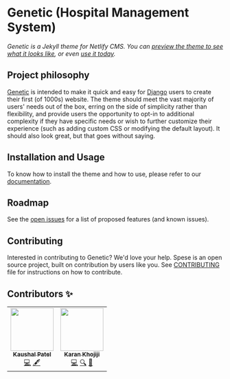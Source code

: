 # Genetic (Hospital Management System)

*Genetic is a Jekyll theme for Netlify CMS. You
can [preview the theme to see what it looks like](https://github.com/mrkaushal/HMS), or
even [use it today](#installation-and-usage).*

## Project philosophy

[Genetic](https://github.com/mrkaushal/HMS) is intended to make it quick and easy
for [Django](https://www.djangoproject.com) users to create their first (of 1000s) website. The theme should meet the vast
majority of users' needs out of the box, erring on the side of simplicity rather than flexibility, and provide users the
opportunity to opt-in to additional complexity if they have specific needs or wish to further customize their
experience (such as adding custom CSS or modifying the default layout). It should also look great, but that goes without
saying.

## Installation and Usage

To know how to install the theme and how to use, please refer to
our [documentation](https://github.com/mrkaushal/HMS).

## Roadmap

See the [open issues](https://github.com/mrkaushal/HMS/issues) for a list of proposed features (and known issues).

## Contributing

Interested in contributing to Genetic? We'd love your help. Spese is an open source project, built on contribution by
users like you. See [CONTRIBUTING](https://github.com/mrkaushal/HMS) file for instructions on how to contribute.

## Contributors ✨

<!-- ALL-CONTRIBUTORS-LIST:START - Do not remove or modify this section -->
<!-- prettier-ignore-start -->
<!-- markdownlint-disable -->
<table>
  <tr>
    <td align="center"><a href="https://github.com/mrkaushal"><img src="https://avatars.githubusercontent.com/u/55987371?v=4" width="100px;" alt=""/><br /><sub><b>Kaushal Patel</b></sub></a><br /><a href="https://github.com/mrkaushal/HMS/commits?author=mrkaushal" title="Code">💻</a> <a href="#content-mrkaushal" title="Content">🖋</a></td>
    <td align="center"><a href="https://github.com/karankhojiji"><img src="https://avatars.githubusercontent.com/u/57584243?v=4" width="100px;" alt=""/><br /><sub><b>Karan Khojiji</b></sub></a><br /><a href="https://github.com/mrkaushal/HMS/commits?author=karankhojiji" title="Code">💻</a> <a href="#fundingFinding-monkrus" title="Funding Finding">🔍</a> <a href="#ideas-monkrus" title="Ideas, Planning, & Feedback">🤔</a></td>
  </tr>
  </table>
